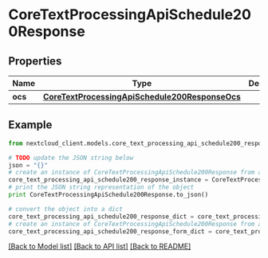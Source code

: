 # CoreTextProcessingApiSchedule200Response


## Properties
Name | Type | Description | Notes
------------ | ------------- | ------------- | -------------
**ocs** | [**CoreTextProcessingApiSchedule200ResponseOcs**](CoreTextProcessingApiSchedule200ResponseOcs.md) |  | 

## Example

```python
from nextcloud_client.models.core_text_processing_api_schedule200_response import CoreTextProcessingApiSchedule200Response

# TODO update the JSON string below
json = "{}"
# create an instance of CoreTextProcessingApiSchedule200Response from a JSON string
core_text_processing_api_schedule200_response_instance = CoreTextProcessingApiSchedule200Response.from_json(json)
# print the JSON string representation of the object
print CoreTextProcessingApiSchedule200Response.to_json()

# convert the object into a dict
core_text_processing_api_schedule200_response_dict = core_text_processing_api_schedule200_response_instance.to_dict()
# create an instance of CoreTextProcessingApiSchedule200Response from a dict
core_text_processing_api_schedule200_response_form_dict = core_text_processing_api_schedule200_response.from_dict(core_text_processing_api_schedule200_response_dict)
```
[[Back to Model list]](../README.md#documentation-for-models) [[Back to API list]](../README.md#documentation-for-api-endpoints) [[Back to README]](../README.md)



